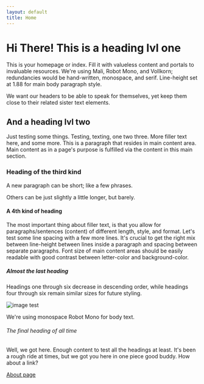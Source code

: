 ```yaml
---
layout: default
title: Home
---
```


# Hi There! This is a heading lvl one

This is your homepage or index. Fill it with valueless content and portals to invaluable resources. We're using Mali, Robot Mono, and Vollkorn; redundancies would be hand-written, monospace, and serif. Line-height set at 1.88 for main body paragraph style.

We want our headers to be able to speak for themselves, yet keep them close to their related sister text elements.

## And a heading lvl two

Just testing some things. Testing, texting, one two three. More filler text here, and some more. This is a paragraph that resides in main content area. Main content as in a page's purpose is fulfilled via the content in this main section.

### Heading of the third kind

A new paragraph can be short; like a few phrases.

Others can be just slightly a little longer, but barely.

#### A 4th kind of heading

The most important thing about filler text, is that you allow for paragraphs/sentences (content) of different length, style, and format. Let's test some line spacing with a few more lines. It's crucial to get the right mix between line-height between lines inside a paragraph and spacing between separate paragraphs. Font size of main content areas should be easily readable with good contrast between letter-color and background-color.

##### Almost the last heading

Headings one through six decrease in descending order, while headings four through six remain similar sizes for future styling.

<p><img src="https://www.dropbox.com/s/1tn6ayt4h1n17s6/oleander-flowers.jpg" alt="image test"></img></p>

We're using monospace Robot Mono for body text.

###### The final heading of all time

Well, we got here. Enough content to test all the headings at least. It's been a rough ride at times, but we got you here in one piece good buddy. How about a link?

[About page](https://craigkraft.github.io/about)

